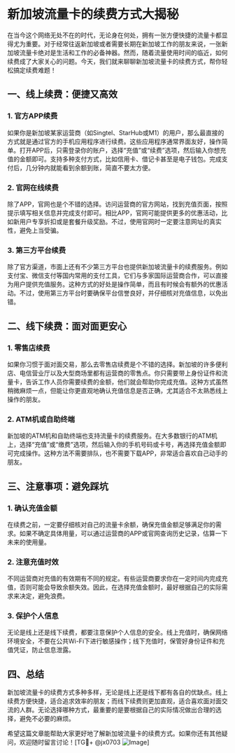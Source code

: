 # 新加坡流量卡的续费方式大揭秘

在当今这个网络无处不在的时代，无论身在何处，拥有一张方便快捷的流量卡都显得尤为重要。对于经常往返新加坡或者需要长期在新加坡工作的朋友来说，一张新加坡流量卡绝对是生活和工作的必备神器。然而，随着流量使用时间的临近，如何续费成了大家关心的问题。今天，我们就来聊聊新加坡流量卡的续费方式，帮你轻松搞定续费难题！

## 一、线上续费：便捷又高效

### 1. 官方APP续费
如果你是新加坡某家运营商（如Singtel、StarHub或M1）的用户，那么最直接的方式就是通过官方的手机应用程序进行续费。这些应用程序通常界面友好，操作简单。打开APP后，只需登录你的账户，选择“充值”或“续费”选项，然后输入你想充值的金额即可。支持多种支付方式，比如信用卡、借记卡甚至是电子钱包。完成支付后，几分钟内就能看到余额到账，简直不要太方便。

### 2. 官网在线续费
除了APP，官网也是个不错的选择。访问运营商的官方网站，找到充值页面，按照提示填写相关信息并完成支付即可。相比APP，官网可能提供更多的优惠活动，比如新用户专享折扣或是套餐升级奖励。不过，使用官网时一定要注意网址的真实性，避免上当受骗。

### 3. 第三方平台续费
除了官方渠道，市面上还有不少第三方平台也提供新加坡流量卡的续费服务。例如支付宝、微信支付等国内常用的支付工具，它们与多家国际运营商合作，可以直接为用户提供充值服务。这种方式的好处是操作简单，而且有时候会有额外的优惠活动。不过，使用第三方平台时要确保平台信誉良好，并仔细核对充值信息，以免出错。

## 二、线下续费：面对面更安心

### 1. 零售店续费
如果你习惯于面对面交易，那么去零售店续费是个不错的选择。新加坡的许多便利店、电信营业厅以及大型商场里都有运营商的零售点。你只需要带上身份证件和流量卡，告诉工作人员你需要续费的金额，他们就会帮助你完成充值。这种方式虽然稍微麻烦一点，但能让你更直观地确认充值信息是否正确，尤其适合不太熟悉线上操作的朋友。

### 2. ATM机或自助终端
新加坡的ATM机和自助终端也支持流量卡的续费服务。在大多数银行的ATM机上，选择“充值”或“缴费”选项，然后输入你的手机号码或卡号，再选择充值金额即可完成操作。这种方法不需要排队，也不需要下载APP，非常适合喜欢自己动手的朋友。

## 三、注意事项：避免踩坑

### 1. 确认充值金额
在续费之前，一定要仔细核对自己的流量卡余额，确保充值金额足够满足你的需求。如果不确定具体用量，可以通过运营商的APP或官网查询历史记录，估算一下未来的使用量。

### 2. 注意充值时效
不同运营商对充值的有效期有不同的规定。有些运营商要求你在一定时间内完成充值，否则可能会导致余额失效。因此，在选择充值金额时，最好根据自己的实际需求来决定，避免浪费。

### 3. 保护个人信息
无论是线上还是线下续费，都要注意保护个人信息的安全。线上充值时，确保网络环境安全，不要在公共Wi-Fi下进行敏感操作；线下充值时，保管好身份证件和充值凭证，防止信息泄露。

## 四、总结

新加坡流量卡的续费方式多种多样，无论是线上还是线下都有各自的优缺点。线上续费方便快捷，适合追求效率的朋友；而线下续费则更加直观，适合喜欢面对面交流的人群。无论选择哪种方式，最重要的是要根据自己的实际情况做出合理的选择，避免不必要的麻烦。

希望这篇文章能帮助大家更好地了解新加坡流量卡的续费方式。如果你还有其他疑问，欢迎随时留言讨论！[TG💪+ @jx0703 ![Image](https://github.com/user-attachments/assets/dbca1d08-cadb-493c-b0ec-ad6f7a83f270)]